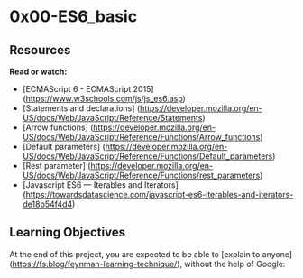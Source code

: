 # 0x00-ES6_basic

## Resources

**Read or watch:**

- [ECMAScript 6 - ECMAScript 2015] (https://www.w3schools.com/js/js_es6.asp)
- [Statements and declarations] (https://developer.mozilla.org/en-US/docs/Web/JavaScript/Reference/Statements)
- [Arrow functions] (https://developer.mozilla.org/en-US/docs/Web/JavaScript/Reference/Functions/Arrow_functions)
- [Default parameters] (https://developer.mozilla.org/en-US/docs/Web/JavaScript/Reference/Functions/Default_parameters)
- [Rest parameter] (https://developer.mozilla.org/en-US/docs/Web/JavaScript/Reference/Functions/rest_parameters)
- [Javascript ES6 — Iterables and Iterators] (https://towardsdatascience.com/javascript-es6-iterables-and-iterators-de18b54f4d4)

## Learning Objectives

At the end of this project, you are expected to be able to [explain to anyone] (https://fs.blog/feynman-learning-technique/), without the help of Google:

